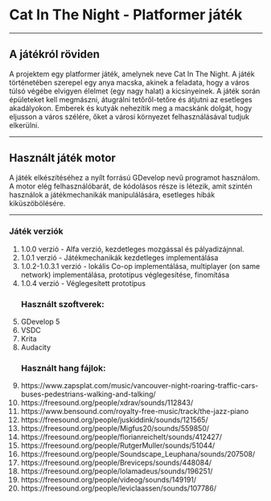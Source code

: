 # Cat In The Night - Platformer játék
---
## A játékról röviden
A projektem egy platformer játék, amelynek neve Cat In The Night. A játék történetében szerepel egy anya macska,
akinek a feladata, hogy a város túlsó végébe elvigyen élelmet (egy nagy halat) a kicsinyeinek.
A játék során épületeket kell megmászni, átugrálni tetőről-tetőre és átjutni az esetleges akadályokon.
Emberek és kutyák nehezítik meg a macskánk dolgát, hogy eljusson a város szélére, őket a városi környezet felhasználásával tudjuk elkerülni.

---
## Használt játék motor
A játék elkészítéséhez a nyílt forrású GDevelop nevű programot használom.
A motor elég felhasználóbarát, de kódolásos része is létezik, amit szintén használok
a játékmechanikák manipulálására, esetleges hibák kiküszöbölésére.

---
### Játék verziók
<ol>
<li> 1.0.0 verzió - Alfa verzió, kezdetleges mozgással és pályadizájnnal.</li>
<li> 1.0.1 verzió - Játékmechanikák kezdetleges implementálása</li>
<li> 1.0.2-1.0.3.1 verzió - lokális Co-op implementálása, multiplayer (on same network) implementálása,
  prototípus véglegesítése, finomítása</li>
<li> 1.0.4 verzió - Véglegesített prototípus</li>

### Használt szoftverek:
  <li> GDevelop 5</li>
  <li> VSDC</li>
  <li> Krita</li>
  <li> Audacity</li>

### Használt hang fájlok:
  <li>https://www.zapsplat.com/music/vancouver-night-roaring-traffic-cars-buses-pedestrians-walking-and-talking/</li>
  <li>https://freesound.org/people/xdrav/sounds/112843/</li>
  <li>https://www.bensound.com/royalty-free-music/track/the-jazz-piano</li>
  <li>https://freesound.org/people/juskiddink/sounds/121565/</li>
  <li>https://freesound.org/people/Migfus20/sounds/559850/</li>
  <li>https://freesound.org/people/florianreichelt/sounds/412427/</li>
  <li>https://freesound.org/people/RutgerMuller/sounds/51044/</li>
  <li>https://freesound.org/people/Soundscape_Leuphana/sounds/207508/</li>
  <li>https://freesound.org/people/Breviceps/sounds/448084/</li>
  <li>https://freesound.org/people/lolamadeus/sounds/196251/</li>
  <li>https://freesound.org/people/videog/sounds/149191/</li>
  <li>https://freesound.org/people/leviclaassen/sounds/107786/</li>
  
